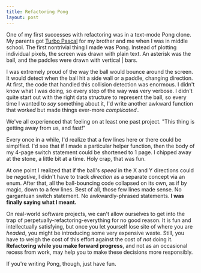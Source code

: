```yaml
---
title: Refactoring Pong
layout: post
---
```


One of my first successes with refactoring was in a text-mode Pong clone.  My parents got <a href="http://en.wikipedia.org/wiki/Turbo_Pascal">Turbo Pascal</a> for my brother and me when I was in middle school.  The first nontrivial thing I made was Pong.  Instead of plotting individual pixels, the screen was drawn with plain text.  An asterisk was the ball, and the paddles were drawn with vertical | bars.

I was extremely proud of the way the ball would bounce around the screen.  It would detect when the ball hit a side wall or a paddle, changing direction.  At first, the code that handled this collision detection was enormous.  I didn't know what I was doing, so every step of the way was very verbose.  I didn't quite start out with the right data structure to represent the ball, so every time I wanted to <em>say</em> something about it, I'd write another awkward function that <em>worked</em> but made things ever-more <em>complicated</em>..<!--more-->

We've all experienced that feeling on at least one past project.  &quot;This thing is getting away from us, and fast!&quot;

Every once in a while, I'd realize that a few lines here or there could be simplfied.  I'd see that if I made a particular helper function, then the body of my 4-page switch statement could be shortened to 1 page.  I chipped away at the stone, a little bit at a time.  Holy crap, that was fun.

At one point I realized that if the ball's <em>speed</em> in the X and Y directions could be <em>negative</em>, I didn't have to track <em>direction</em> as a separate concept via an enum.  After that, all the ball-bouncing code collapsed on its own, as if by magic, down to a few lines.  Best of all, those few lines made sense.  No gargantuan switch statement.  No awkwardly-phrased statements.  <strong>I was finally saying what I meant.</strong>

On real-world software projects, we can't allow ourselves to get into the trap of perpetually-refactoring-everything for no good reason.  It is fun and intellectually satisfying, but once you let yourself lose site of where you are <em>headed</em>, you might be introducing some very expensive waste.  Still, you have to weigh the cost of this effort against the cost of <em>not</em> doing it.  <strong>Refactoring while you make forward progress</strong>, and not as an occasional recess from work, may help you to make these decisions more responsibly.

If you're writing Pong, though, just have fun.